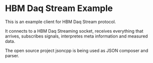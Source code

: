 HBM Daq Stream Example
=========

This is an example client for HBM Daq Stream protocol. 

It connects to a HBM Daq Streaming socket, receives everything that arrives, subscribes signals, interpretes meta information and measured data.

The open source project jsoncpp is being used as JSON composer and parser.
